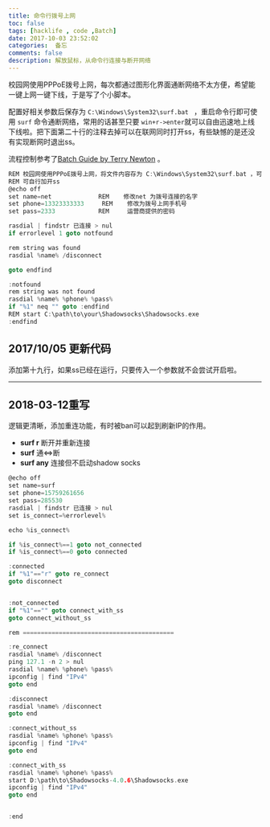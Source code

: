 ```yaml
---
title: 命令行拨号上网
toc: false
tags: [hacklife , code ,Batch]
date: 2017-10-03 23:52:02
categories:  备忘
comments: false
description: 解放鼠标，从命令行连接与断开网络
---
```


校园网使用PPPoE拨号上网，每次都通过图形化界面通断网络不太方便，希望能一键上网一键下线，于是写了个小脚本。

配置好相关参数后保存为  `C:\Windows\System32\surf.bat ` ，重启命令行即可使用 `surf` 命令通断网络，常用的话甚至只要 `win+r->enter`就可以自由迅速地上线下线啦。把下面第二十行的注释去掉可以在联网同时打开ss，有些缺憾的是还没有实现断网时退出ss。

流程控制参考了[Batch Guide by Terry Newton](http://www.infionline.net/~wtnewton/batch/batguide.html#8) 。

```c
REM 校园网使用PPPoE拨号上网，将文件内容存为 C:\Windows\System32\surf.bat ，可以命令行拨号上网
REM 可自行加开ss
@echo off
set name=net  			 REM 	修改net 为拨号连接的名字
set phone=13323333333 	  REM	 修改为拨号上网手机号
set pass=2333   		 REM   	 运营商提供的密码

rasdial | findstr 已连接 > nul
if errorlevel 1 goto notfound

rem string was found
rasdial %name% /disconnect 

goto endfind

:notfound
rem string was not found
rasdial %name% %phone% %pass%
if "%1" neq "" goto :endfind
REM start C:\path\to\your\Shadowsocks\Shadowsocks.exe
:endfind
```



## 2017/10/05 更新代码

添加第十九行，如果ss已经在运行，只要传入一个参数就不会尝试开启啦。



------

## 2018-03-12重写

逻辑更清晰，添加重连功能，有时被ban可以起到刷新IP的作用。

- **surf  r**  断开并重新连接
- **surf**  通<=>断
- **surf any**  连接但不启动shadow socks

```c
@echo off
set name=surf  			
set phone=15759261656  
set pass=285530	 	
rasdial | findstr 已连接 > nul
set is_connect=%errorlevel%

echo %is_connect%

if %is_connect%==1 goto not_connected
if %is_connect%==0 goto connected

:connected
if "%1"=="r" goto re_connect
goto disconnect


:not_connected
if "%1"=="" goto connect_with_ss
goto connect_without_ss

rem ==========================================

:re_connect
rasdial %name% /disconnect
ping 127.1 -n 2 > nul
rasdial %name% %phone% %pass%
ipconfig | find "IPv4"
goto end

:disconnect
rasdial %name% /disconnect
goto end

:connect_without_ss
rasdial %name% %phone% %pass%
ipconfig | find "IPv4"
goto end

:connect_with_ss
rasdial %name% %phone% %pass%
start D:\path\to\Shadowsocks-4.0.6\Shadowsocks.exe
ipconfig | find "IPv4"
goto end


:end
```